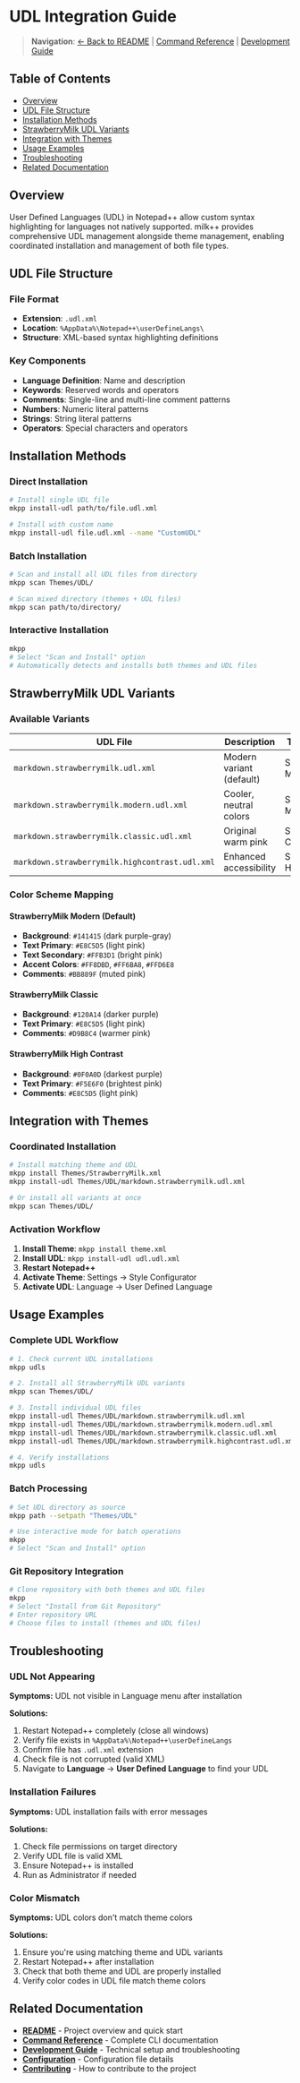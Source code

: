 # UDL Integration Guide

> **Navigation**: [← Back to README](../README.md) | [Command Reference](command_reference.md) | [Development Guide](development.md)

## Table of Contents

- [Overview](#overview)
- [UDL File Structure](#udl-file-structure)
- [Installation Methods](#installation-methods)
- [StrawberryMilk UDL Variants](#strawberrymilk-udl-variants)
- [Integration with Themes](#integration-with-themes)
- [Usage Examples](#usage-examples)
- [Troubleshooting](#troubleshooting)
- [Related Documentation](#related-documentation)

## Overview

User Defined Languages (UDL) in Notepad++ allow custom syntax highlighting for languages not natively supported. milk++ provides comprehensive UDL management alongside theme management, enabling coordinated installation and management of both file types.

## UDL File Structure

### File Format

- **Extension**: `.udl.xml`
- **Location**: `%AppData%\Notepad++\userDefineLangs\`
- **Structure**: XML-based syntax highlighting definitions

### Key Components

- **Language Definition**: Name and description
- **Keywords**: Reserved words and operators
- **Comments**: Single-line and multi-line comment patterns
- **Numbers**: Numeric literal patterns
- **Strings**: String literal patterns
- **Operators**: Special characters and operators

## Installation Methods

### Direct Installation

```bash
# Install single UDL file
mkpp install-udl path/to/file.udl.xml

# Install with custom name
mkpp install-udl file.udl.xml --name "CustomUDL"
```

### Batch Installation

```bash
# Scan and install all UDL files from directory
mkpp scan Themes/UDL/

# Scan mixed directory (themes + UDL files)
mkpp scan path/to/directory/
```

### Interactive Installation

```bash
mkpp
# Select "Scan and Install" option
# Automatically detects and installs both themes and UDL files
```

## StrawberryMilk UDL Variants

### Available Variants

| UDL File | Description | Theme Match |
|----------|-------------|-------------|
| `markdown.strawberrymilk.udl.xml` | Modern variant (default) | StrawberryMilk Modern |
| `markdown.strawberrymilk.modern.udl.xml` | Cooler, neutral colors | StrawberryMilk Modern |
| `markdown.strawberrymilk.classic.udl.xml` | Original warm pink | StrawberryMilk Classic |
| `markdown.strawberrymilk.highcontrast.udl.xml` | Enhanced accessibility | StrawberryMilk High Contrast |

### Color Scheme Mapping

#### StrawberryMilk Modern (Default)

- **Background**: `#141415` (dark purple-gray)
- **Text Primary**: `#E8C5D5` (light pink)
- **Text Secondary**: `#FFB3D1` (bright pink)
- **Accent Colors**: `#FF8DBD`, `#FF6BA8`, `#FFD6E8`
- **Comments**: `#BB889F` (muted pink)

#### StrawberryMilk Classic

- **Background**: `#120A14` (darker purple)
- **Text Primary**: `#E8C5D5` (light pink)
- **Comments**: `#D9B8C4` (warmer pink)

#### StrawberryMilk High Contrast

- **Background**: `#0F0A0D` (darkest purple)
- **Text Primary**: `#F5E6F0` (brightest pink)
- **Comments**: `#E8C5D5` (light pink)

## Integration with Themes

### Coordinated Installation

```bash
# Install matching theme and UDL
mkpp install Themes/StrawberryMilk.xml
mkpp install-udl Themes/UDL/markdown.strawberrymilk.udl.xml

# Or install all variants at once
mkpp scan Themes/UDL/
```

### Activation Workflow

1. **Install Theme**: `mkpp install theme.xml`
2. **Install UDL**: `mkpp install-udl udl.udl.xml`
3. **Restart Notepad++**
4. **Activate Theme**: Settings → Style Configurator
5. **Activate UDL**: Language → User Defined Language

## Usage Examples

### Complete UDL Workflow

```bash
# 1. Check current UDL installations
mkpp udls

# 2. Install all StrawberryMilk UDL variants
mkpp scan Themes/UDL/

# 3. Install individual UDL files
mkpp install-udl Themes/UDL/markdown.strawberrymilk.udl.xml
mkpp install-udl Themes/UDL/markdown.strawberrymilk.modern.udl.xml
mkpp install-udl Themes/UDL/markdown.strawberrymilk.classic.udl.xml
mkpp install-udl Themes/UDL/markdown.strawberrymilk.highcontrast.udl.xml

# 4. Verify installations
mkpp udls
```

### Batch Processing

```bash
# Set UDL directory as source
mkpp path --setpath "Themes/UDL"

# Use interactive mode for batch operations
mkpp
# Select "Scan and Install" option
```

### Git Repository Integration

```bash
# Clone repository with both themes and UDL files
mkpp
# Select "Install from Git Repository"
# Enter repository URL
# Choose files to install (themes and UDL files)
```

## Troubleshooting

### UDL Not Appearing

**Symptoms:** UDL not visible in Language menu after installation

**Solutions:**

1. Restart Notepad++ completely (close all windows)
2. Verify file exists in `%AppData%\Notepad++\userDefineLangs`
3. Confirm file has `.udl.xml` extension
4. Check file is not corrupted (valid XML)
5. Navigate to **Language** → **User Defined Language** to find your UDL

### Installation Failures

**Symptoms:** UDL installation fails with error messages

**Solutions:**

1. Check file permissions on target directory
2. Verify UDL file is valid XML
3. Ensure Notepad++ is installed
4. Run as Administrator if needed

### Color Mismatch

**Symptoms:** UDL colors don't match theme colors

**Solutions:**

1. Ensure you're using matching theme and UDL variants
2. Restart Notepad++ after installation
3. Check that both theme and UDL are properly installed
4. Verify color codes in UDL file match theme colors

## Related Documentation

- **[README](../README.md)** - Project overview and quick start
- **[Command Reference](command_reference.md)** - Complete CLI documentation
- **[Development Guide](development.md)** - Technical setup and troubleshooting
- **[Configuration](configuration_file.md)** - Configuration file details
- **[Contributing](../CONTRIBUTING.md)** - How to contribute to the project
